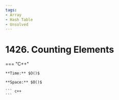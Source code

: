 ```yaml
---
tags:
- Array
- Hash Table
- Unsolved
---
```



# 1426. Counting Elements

=== "C++"

    **Time:** $O()$

    **Space:** $O()$

    ``` c++
    ```